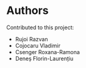 # Authors

Contributed to this project:
* Rujoi Razvan
* Cojocaru Vladimir
* Csenger Roxana-Ramona
* Deneș Florin-Laurențiu
